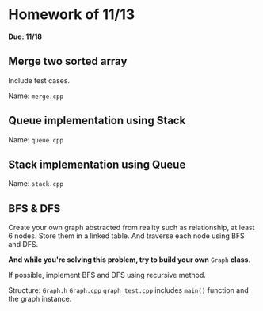 # Homework of 11/13

**Due: 11/18**

## Merge two sorted array

Include test cases.

Name: `merge.cpp`

## Queue implementation using Stack

Name: `queue.cpp`

## Stack implementation using Queue

Name: `stack.cpp`

## BFS & DFS

Create your own graph abstracted from reality such as relationship, at least 6 nodes.
Store them in a linked table.
And traverse each node using BFS and DFS.

**And while you're solving this problem, try to build your own** `Graph` **class**.

If possible, implement BFS and DFS using recursive method.

Structure:
`Graph.h`
`Graph.cpp`
`graph_test.cpp` includes `main()` function and the graph instance.
